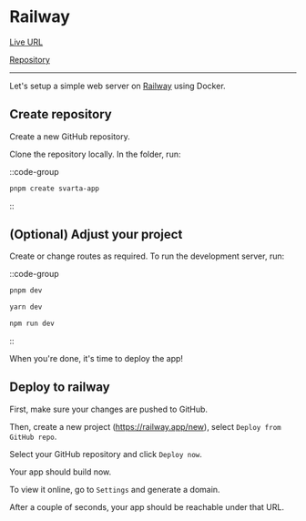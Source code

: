 # Railway

[Live URL](https://hellosvarta.up.railway.app/)

[Repository](https://github.com/svartajs/svarta/tree/main/examples/minimal-railway-docker)

---

Let's setup a simple web server on [Railway](https://railway.app/) using Docker.

## Create repository

Create a new GitHub repository.

Clone the repository locally. In the folder, run:

::code-group

```bash [terminal]
pnpm create svarta-app
```

::

## (Optional) Adjust your project

Create or change routes as required. To run the development server, run:

::code-group

```bash [pnpm]
pnpm dev
```

```bash [yarn]
yarn dev
```

```bash [npm]
npm run dev
```

::

When you're done, it's time to deploy the app!

## Deploy to railway

First, make sure your changes are pushed to GitHub.

Then, create a new project (https://railway.app/new), select `Deploy from GitHub repo`.

Select your GitHub repository and click `Deploy now`.

Your app should build now.

To view it online, go to `Settings` and generate a domain.

After a couple of seconds, your app should be reachable under that URL.
